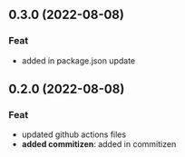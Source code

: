 ## 0.3.0 (2022-08-08)

### Feat

- added in package.json update

## 0.2.0 (2022-08-08)

### Feat

- updated github actions files
- **added commitizen**: added in commitizen
